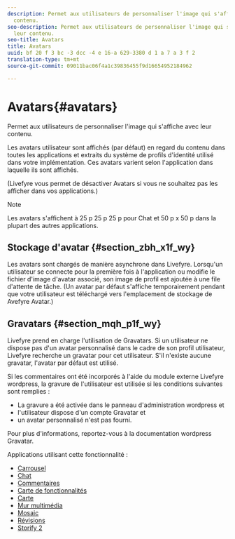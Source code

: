 ```yaml
---
description: Permet aux utilisateurs de personnaliser l'image qui s'affiche avec leur
  contenu.
seo-description: Permet aux utilisateurs de personnaliser l'image qui s'affiche avec
  leur contenu.
seo-title: Avatars
title: Avatars
uuid: bf 20 f 3 bc -3 dcc -4 e 16-a 629-3380 d 1 a 7 a 3 f 2
translation-type: tm+mt
source-git-commit: 09011bac06f4a1c39836455f9d16654952184962

---
```



# Avatars{#avatars}

Permet aux utilisateurs de personnaliser l'image qui s'affiche avec leur contenu.

Les avatars utilisateur sont affichés (par défaut) en regard du contenu dans toutes les applications et extraits du système de profils d'identité utilisé dans votre implémentation. Ces avatars varient selon l'application dans laquelle ils sont affichés.

(Livefyre vous permet de désactiver Avatars si vous ne souhaitez pas les afficher dans vos applications.)

>[!NOTE]
>
>Les avatars s'affichent à 25 p 25 p 25 p pour Chat et 50 p x 50 p dans la plupart des autres applications.

## Stockage d'avatar {#section_zbh_x1f_wy}

Les avatars sont chargés de manière asynchrone dans Livefyre. Lorsqu'un utilisateur se connecte pour la première fois à l'application ou modifie le fichier d'image d'avatar associé, son image de profil est ajoutée à une file d'attente de tâche. (Un avatar par défaut s'affiche temporairement pendant que votre utilisateur est téléchargé vers l'emplacement de stockage de Avefyre Avatar.)

## Gravatars {#section_mqh_p1f_wy}

Livefyre prend en charge l'utilisation de Gravatars. Si un utilisateur ne dispose pas d'un avatar personnalisé dans le cadre de son profil utilisateur, Livefyre recherche un gravatar pour cet utilisateur. S'il n'existe aucune gravatar, l'avatar par défaut est utilisé.

Si les commentaires ont été incorporés à l'aide du module externe Livefyre wordpress, la gravure de l'utilisateur est utilisée si les conditions suivantes sont remplies :

* La gravure a été activée dans le panneau d'administration wordpress et
* l'utilisateur dispose d'un compte Gravatar et
* un avatar personnalisé n'est pas fourni.

Pour plus d'informations, reportez-vous à la documentation wordpress Gravatar.



Applications utilisant cette fonctionnalité :

* [Carrousel](/help/using/c-about-apps/c-carousel-app/c-carousel-app.md#c_carousel_app)
* [Chat](/help/using/c-about-apps/c-chat-app/c-chat-app.md#c_chat_app)
* [Commentaires](/help/using/c-about-apps/c-comments/c-comments.md)
* [Carte de fonctionnalités](/help/using/c-about-apps/c-feature-card-app/c-feature-card-app.md#c_feature_card_app)
* [Carte](/help/using/c-about-apps/c-map-app/c-map-app.md#c_map_app)
* [Mur multimédia](/help/using/c-about-apps/c-media-wall-app/c-media-wall-app.md#c_media_wall_app)
* [Mosaic](/help/using/c-about-apps/c-mosaic-app/c-mosaic-app.md#c_mosaic_app)
* [Révisions](/help/using/c-about-apps/c-reviews-app/c-reviews-app.md#c_reviews_app)
* [Storify 2](/help/using/c-about-apps/c-storify2/c-storify2.md#c_storify2)

